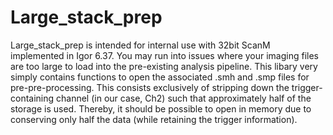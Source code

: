 # Large_stack_prep 
Large_stack_prep is intended for internal use with 32bit ScanM implemented in Igor 6.37. You may run into issues where your imaging files are too large to load into the pre-existing analysis pipeline. This libary very simply contains functions to open the associated .smh and .smp files for pre-pre-processing. This consists exclusively of stripping down the trigger-containing channel (in our case, Ch2) such that approximately half of the storage is used. Thereby, it should be possible to open in memory due to conserving only half the data (while retaining the trigger information). 
